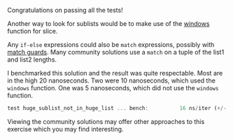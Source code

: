 Congratulations on passing all the tests!

Another way to look for sublists would be to make use of the
[windows](https://doc.rust-lang.org/std/primitive.slice.html#method.windows)
function for slice.

Any `if-else` expressions could also be `match` expressions, possibly with [match
guards](https://doc.rust-lang.org/stable/rust-by-example/flow_control/match/guard.html).
Many community solutions use a `match` on a tuple of the list1 and list2
lengths.

I benchmarked this solution and the result was quite respectable. Most are in
the high 20 nanoseconds. Two were 10 nanoseconds, which used the `windows`
function. One was 5 nanoseconds, which did not use the `windows` function.

```rust
test huge_sublist_not_in_huge_list ... bench:          16 ns/iter (+/- 1)
```

Viewing the community solutions may offer other approaches to this exercise
which you may find interesting.
